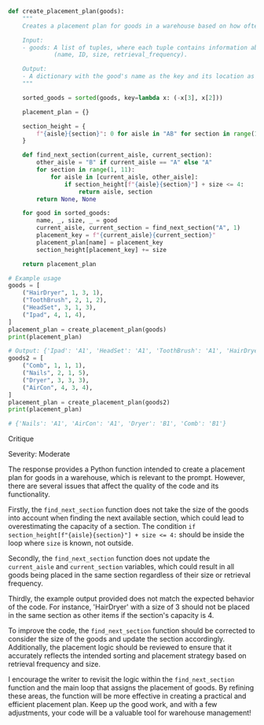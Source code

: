 ```Python
def create_placement_plan(goods):
    """
    Creates a placement plan for goods in a warehouse based on how often they are retrieved adn their size

    Input:
    - goods: A list of tuples, where each tuple contains information about a good
             (name, ID, size, retrieval_frequency).

    Output:
    - A dictionary with the good's name as the key and its location as the value.
    """

    sorted_goods = sorted(goods, key=lambda x: (-x[3], x[2]))

    placement_plan = {}

    section_height = {
        f"{aisle}{section}": 0 for aisle in "AB" for section in range(1, 11)
    }

    def find_next_section(current_aisle, current_section):
        other_aisle = "B" if current_aisle == "A" else "A"
        for section in range(1, 11):
            for aisle in [current_aisle, other_aisle]:
                if section_height[f"{aisle}{section}"] + size <= 4:
                    return aisle, section
        return None, None

    for good in sorted_goods:
        name, _, size, _ = good
        current_aisle, current_section = find_next_section("A", 1)
        placement_key = f"{current_aisle}{current_section}"
        placement_plan[name] = placement_key
        section_height[placement_key] += size

    return placement_plan

# Example usage
goods = [
    ("HairDryer", 1, 3, 1),
    ("ToothBrush", 2, 1, 2),
    ("HeadSet", 3, 1, 3),
    ("Ipad", 4, 1, 4),
]
placement_plan = create_placement_plan(goods)
print(placement_plan)

# Output: {'Ipad': 'A1', 'HeadSet': 'A1', 'ToothBrush': 'A1', 'HairDryer': 'B1'}
goods2 = [
    ("Comb", 1, 1, 1),
    ("Nails", 2, 1, 5),
    ("Dryer", 3, 3, 3),
    ("AirCon", 4, 3, 4),
]
placement_plan = create_placement_plan(goods2)
print(placement_plan)

# {'Nails': 'A1', 'AirCon': 'A1', 'Dryer': 'B1', 'Comb': 'B1'}

```

Critique

Severity: Moderate

The response provides a Python function intended to create a placement plan for goods in a warehouse, which is relevant to the prompt. However, there are several issues that affect the quality of the code and its functionality.

Firstly, the `find_next_section` function does not take the size of the goods into account when finding the next available section, which could lead to overestimating the capacity of a section. The condition `if section_height[f"{aisle}{section}"] + size <= 4:` should be inside the loop where `size` is known, not outside.

Secondly, the `find_next_section` function does not update the `current_aisle` and `current_section` variables, which could result in all goods being placed in the same section regardless of their size or retrieval frequency.

Thirdly, the example output provided does not match the expected behavior of the code. For instance, 'HairDryer' with a size of 3 should not be placed in the same section as other items if the section's capacity is 4.

To improve the code, the `find_next_section` function should be corrected to consider the size of the goods and update the section accordingly. Additionally, the placement logic should be reviewed to ensure that it accurately reflects the intended sorting and placement strategy based on retrieval frequency and size.

I encourage the writer to revisit the logic within the `find_next_section` function and the main loop that assigns the placement of goods. By refining these areas, the function will be more effective in creating a practical and efficient placement plan. Keep up the good work, and with a few adjustments, your code will be a valuable tool for warehouse management!
